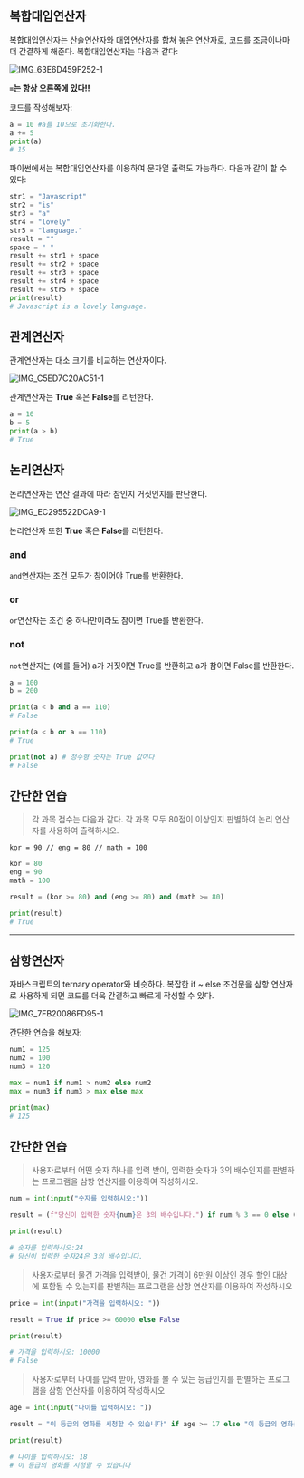 ## 복합대입연산자

복합대입연산자는 산술연산자와 대입연산자를 합쳐 놓은 연산자로, 코드를 조금이나마 더 간결하게 해준다. 복합대입연산자는 다음과 같다:

![IMG_63E6D459F252-1](https://github.com/hampak/python-study/assets/85291626/a9d762a6-d3a6-497d-9930-8e0b8560fcd3)

**`=`는 항상 오른쪽에 있다!!**

코드를 작성해보자:

```py
a = 10 #a를 10으로 초기화한다.
a += 5
print(a)
# 15
```

파이썬에서는 복합대입연산자를 이용하여 문자열 출력도 가능하다. 다음과 같이 할 수 있다:

```py
str1 = "Javascript"
str2 = "is"
str3 = "a"
str4 = "lovely"
str5 = "language."
result = ""
space = " "
result += str1 + space
result += str2 + space
result += str3 + space
result += str4 + space
result += str5 + space
print(result)
# Javascript is a lovely language.
```

## 관계연산자

관계연산자는 대소 크기를 비교하는 연산자이다.

![IMG_C5ED7C20AC51-1](https://github.com/hampak/python-study/assets/85291626/459d91b9-e0ef-43a3-a63b-0ad90bd52f1f)

관계연산자는 **True** 혹은 **False**를 리턴한다.

```py
a = 10
b = 5
print(a > b)
# True
```

## 논리연산자

논리연산자는 연산 결과에 따라 참인지 거짓인지를 판단한다.

![IMG_EC295522DCA9-1](https://github.com/hampak/python-study/assets/85291626/3f8fbf09-1a3c-4e8e-8839-a8428389d011)

논리연산자 또한 **True** 혹은 **False**를 리턴한다.

### and

`and`연산자는 조건 모두가 참이어야 True를 반환한다.


### or

`or`연산자는 조건 중 하나만이라도 참이면 True를 반환한다.


### not

`not`연산자는 (예를 들어) a가 거짓이면 True를 반환하고 a가 참이면 False를 반환한다.


```py
a = 100
b = 200

print(a < b and a == 110)
# False

print(a < b or a == 110)
# True

print(not a) # 정수형 숫자는 True 값이다
# False
```

## 간단한 연습

> 각 과목 점수는 다음과 같다. 각 과목 모두 80점이 이상인지 판별하여 논리 연산자를 사용하여 출력하시오.

`kor = 90 // eng = 80 // math = 100`

```py
kor = 80
eng = 90
math = 100

result = (kor >= 80) and (eng >= 80) and (math >= 80)

print(result)
# True
```

---

## 삼항연산자

자바스크립트의 ternary operator와 비슷하다. 복잡한 if ~ else 조건문을 삼항 연산자로 사용하게 되면 코드를 더욱 간결하고 빠르게 작성할 수 있다.

![IMG_7FB20086FD95-1](https://github.com/hampak/python-study/assets/85291626/ad302bd0-5ea5-4a8a-ae73-b9e471f75d01)


간단한 연습을 해보자:

```py
num1 = 125
num2 = 100
num3 = 120

max = num1 if num1 > num2 else num2
max = num3 if num3 > max else max

print(max)
# 125
```

## 간단한 연습

> 사용자로부터 어떤 숫자 하나를 입력 받아, 입력한 숫자가 3의 배수인지를 판별하는 프로그램을 삼항 연산자를 이용하여 작성하시오.

```py
num = int(input("숫자를 입력하시오:"))

result = (f"당신이 입력한 숫자{num}은 3의 배수입니다.") if num % 3 == 0 else (f"당신이 입력한 숫자{num}은 3의 배수가 아닙니다.") 

print(result)

# 숫자를 입력하시오:24
# 당신이 입력한 숫자24은 3의 배수입니다.
```

> 사용자로부터 물건 가격을 입력받아, 물건 가격이 6만원 이상인 경우 할인 대상에 포함될 수 있는지를 판별하는 프로그램을 삼항 연산자를 이용하여 작성하시오

```py
price = int(input("가격을 입력하시오: "))

result = True if price >= 60000 else False

print(result)

# 가격을 입력하시오: 10000
# False
```

> 사용자로부터 나이를 입력 받아, 영화를 볼 수 있는 등급인지를 판별하는 프로그램을 삼항 연산자를 이용하여 작성하시오

```py
age = int(input("나이를 입력하시오: "))

result = "이 등급의 영화를 시청할 수 있습니다" if age >= 17 else "이 등급의 영화를 시청할 수 없습니다."

print(result)

# 나이를 입력하시오: 18
# 이 등급의 영화를 시청할 수 있습니다
```




















